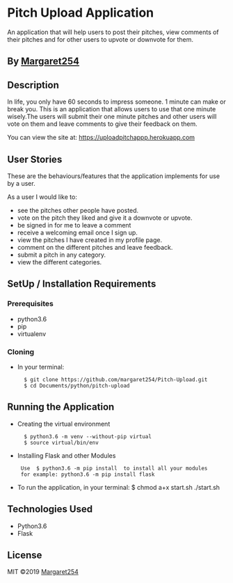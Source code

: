# Pitch Upload Application
An application that will help users to post their pitches, view comments of their pitches and for other users to upvote or downvote for them. 

## By [Margaret254](https://github.com/margaret254/)

## Description
In life, you only have 60 seconds to impress someone. 1 minute can make or break you. This is an application that allows users to use that one minute wisely.The users will submit their one minute pitches and other users will vote on them and leave comments to give their feedback on them.

You can view the site at: https://uploadpitchappp.herokuapp.com

## User Stories
These are the behaviours/features that the application implements for use by a user.

As a user I would like to:
* see the pitches other people have posted.
* vote on the pitch they liked and give it a downvote or upvote.
* be signed in for me to leave a comment
* receive a welcoming email once I sign up.
* view the pitches I have created in my profile page.
* comment on the different pitches and leave feedback.
* submit a pitch in any category.
* view the different categories.

## SetUp / Installation Requirements
### Prerequisites
* python3.6
* pip
* virtualenv

### Cloning
* In your terminal:
        
        $ git clone https://github.com/margaret254/Pitch-Upload.git
        $ cd Documents/python/pitch-upload

## Running the Application
* Creating the virtual environment

        $ python3.6 -m venv --without-pip virtual
        $ source virtual/bin/env
        
* Installing Flask and other Modules

       Use  $ python3.6 -m pip install  to install all your modules
       for example: python3.6 -m pip install flask
        
        
* To run the application, in your terminal:
        $ chmod a+x start.sh
        ./start.sh

## Technologies Used
* Python3.6
* Flask

## License
MIT &copy;2019 [Margaret254](https://github.com/margaret254/)